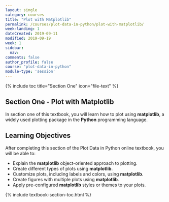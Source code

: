 ```yaml
---
layout: single
category: courses
title: "Plot with Matplotlib"
permalink: /courses/plot-data-in-python/plot-with-matplotlib/
week-landing: 1
dateCreated: 2019-09-11
modified: 2019-09-19
week: 1
sidebar:
  nav:
comments: false
author_profile: false
course: "plot-data-in-python"
module-type: 'session'
---
```

{% include toc title="Section One" icon="file-text" %}

<div class="notice--info" markdown="1">

## <i class="fa fa-ship" aria-hidden="true"></i> Section One - Plot with Matplotlib

In section one of this textbook, you will learn how to plot using **matplotlib**, a widely used plotting package in the **Python** programming language.


## <i class="fa fa-graduation-cap" aria-hidden="true"></i> Learning Objectives

After completing this section of the Plot Data in Python online textbook, you will be able to:

* Explain the **matplotlib** object-oriented approach to plotting. 
* Create different types of plots using **matplotlib**.
* Customize plots, including labels and colors, using **matplotlib**.
* Create figures with multiple plots using **matplotlib**. 
* Apply pre-configured **matplotlib** styles or themes to your plots.

</div>

{% include textbook-section-toc.html %}

